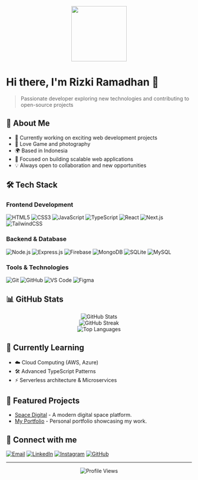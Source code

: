 <div align="center">
  <img height="150" src="[[https://camo.githubusercontent.com/62da68eb62b1e5f175f7d1f0191dd89a653d7908feb22d37d4a0ab07365d6791/68747470733a2f2f6d656469612e67697068792e636f6d2f6d656469612f4d3967624264396e6244724f5475314d71782f67697068792e676966](https://photos.app.goo.gl/qXwdxHUJQ58MRiDd7)](https://drive.google.com/file/d/1CJNgrpcYm-eyYtezPBgeGwGDiAXesny7/view?usp=sharing)"  />
</div>

# Hi there, I'm Rizki Ramadhan 👋

> Passionate developer exploring new technologies and contributing to open-source projects

## 💫 About Me
- 🔭 Currently working on exciting web development projects
- 📸 Love Game and photography
- 🌍 Based in Indonesia
- 🎯 Focused on building scalable web applications
- 💡 Always open to collaboration and new opportunities

## 🛠 Tech Stack

### Frontend Development
![HTML5](https://img.shields.io/badge/HTML5-E34F26?style=for-the-badge&logo=html5&logoColor=white)
![CSS3](https://img.shields.io/badge/CSS3-1572B6?style=for-the-badge&logo=css3&logoColor=white)
![JavaScript](https://img.shields.io/badge/JavaScript-F7DF1E?style=for-the-badge&logo=javascript&logoColor=black)
![TypeScript](https://img.shields.io/badge/TypeScript-007ACC?style=for-the-badge&logo=typescript&logoColor=white)
![React](https://img.shields.io/badge/React-20232A?style=for-the-badge&logo=react&logoColor=61DAFB)
![Next.js](https://img.shields.io/badge/Next.js-000000?style=for-the-badge&logo=next.js&logoColor=white)
![TailwindCSS](https://img.shields.io/badge/TailwindCSS-06B6D4?style=for-the-badge&logo=tailwindcss&logoColor=white)

### Backend & Database
![Node.js](https://img.shields.io/badge/Node.js-43853D?style=for-the-badge&logo=node.js&logoColor=white)
![Express.js](https://img.shields.io/badge/Express.js-000000?style=for-the-badge&logo=express&logoColor=white)
![Firebase](https://img.shields.io/badge/Firebase-FFCA28?style=for-the-badge&logo=firebase&logoColor=black)
![MongoDB](https://img.shields.io/badge/MongoDB-4EA94B?style=for-the-badge&logo=mongodb&logoColor=white)
![SQLite](https://img.shields.io/badge/SQLite-07405E?style=for-the-badge&logo=sqlite&logoColor=white)
![MySQL](https://img.shields.io/badge/MySQL-4479A1?style=for-the-badge&logo=mysql&logoColor=white)

### Tools & Technologies
![Git](https://img.shields.io/badge/Git-F05032?style=for-the-badge&logo=git&logoColor=white)
![GitHub](https://img.shields.io/badge/GitHub-181717?style=for-the-badge&logo=github&logoColor=white)
![VS Code](https://img.shields.io/badge/VS_Code-007ACC?style=for-the-badge&logo=visual-studio-code&logoColor=white)
![Figma](https://img.shields.io/badge/Figma-F24E1E?style=for-the-badge&logo=figma&logoColor=white)

## 📊 GitHub Stats
<p align="center">
  <img src="https://github-readme-stats.vercel.app/api?username=Rineta2&show_icons=true&theme=radical" alt="GitHub Stats"/>
  <br/>
  <img src="https://github-readme-streak-stats.herokuapp.com/?user=Rineta2&theme=radical&hide_border=false" alt="GitHub Streak"/>
  <br/>
  <img src="https://github-readme-stats.vercel.app/api/top-langs/?username=Rineta2&theme=radical&hide_border=false&include_all_commits=true&count_private=true&layout=compact" alt="Top Languages"/>
</p>

## 🌱 Currently Learning
- ☁️ Cloud Computing (AWS, Azure)
- 🛠 Advanced TypeScript Patterns
- ⚡ Serverless architecture & Microservices

## 🚀 Featured Projects
- [Space Digital](https://github.com/Rineta2/space-digitalia) - A modern digital space platform.
- [My Portfolio](https://github.com/Rineta2/my-portofolio) - Personal portfolio showcasing my work.

## 🤝 Connect with me
[![Email](https://img.shields.io/badge/Email-D14836?style=for-the-badge&logo=gmail&logoColor=white)](mailto:rr8027896@gmail.com)
[![LinkedIn](https://img.shields.io/badge/LinkedIn-0077B5?style=for-the-badge&logo=linkedin&logoColor=white)](https://www.linkedin.com/in/rizki-ramadhan12/)
[![Instagram](https://img.shields.io/badge/Instagram-E4405F?style=for-the-badge&logo=instagram&logoColor=white)](https://www.instagram.com/rzkir.20/)
[![GitHub](https://img.shields.io/badge/GitHub-181717?style=for-the-badge&logo=github&logoColor=white)](https://github.com/Rineta2)

---
<div align="center">
  <img src="https://visitcount.itsvg.in/api?id=Rineta2&icon=0&color=0" alt="Profile Views"/>
</div>
